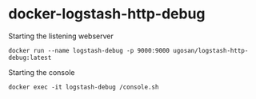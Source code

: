 # docker-logstash-http-debug

Starting the listening webserver
```
docker run --name logstash-debug -p 9000:9000 ugosan/logstash-http-debug:latest
```

Starting the console
```
docker exec -it logstash-debug /console.sh 
```